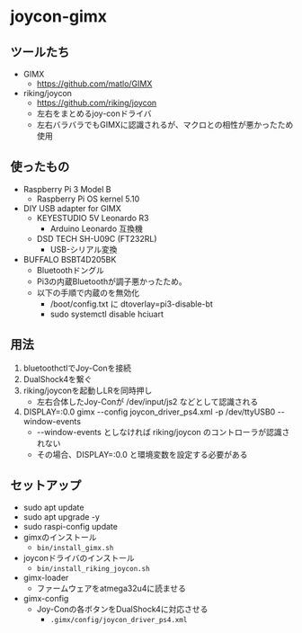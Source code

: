 # joycon-gimx
## ツールたち
- GIMX
    - https://github.com/matlo/GIMX
- riking/joycon
    - https://github.com/riking/joycon
    - 左右をまとめるjoy-conドライバ
    - 左右バラバラでもGIMXに認識されるが、マクロとの相性が悪かったため使用

## 使ったもの
- Raspberry Pi 3 Model B
    - Raspberry Pi OS kernel 5.10
- DIY USB adapter for GIMX
    - KEYESTUDIO 5V Leonardo R3
        - Arduino Leonardo 互換機
    - DSD TECH SH-U09C (FT232RL)
        - USB-シリアル変換
- BUFFALO BSBT4D205BK
    - Bluetoothドングル
    - Pi3の内蔵Bluetoothが調子悪かったため。
    - 以下の手順で内蔵のを無効化
        - /boot/config.txt に dtoverlay=pi3-disable-bt
        - sudo systemctl disable hciuart

## 用法
1. bluetoothctlでJoy-Conを接続
2. DualShock4を繋ぐ
3. riking/joyconを起動しLRを同時押し
    - 左右合体したJoy-Conが /dev/input/js2 などとして認識される
4. DISPLAY=:0.0 gimx --config joycon_driver_ps4.xml -p /dev/ttyUSB0 --window-events
    - --window-events としなければ riking/joycon のコントローラが認識されない
    - その場合、DISPLAY=:0.0 と環境変数を設定する必要がある

## セットアップ
- sudo apt update
- sudo apt upgrade -y
- sudo raspi-config update
- gimxのインストール
    - `bin/install_gimx.sh`
- joyconドライバのインストール
    - `bin/install_riking_joycon.sh`
- gimx-loader
    - ファームウェアをatmega32u4に読ませる
- gimx-config
    - Joy-Conの各ボタンをDualShock4に対応させる
        - `.gimx/config/joycon_driver_ps4.xml`
